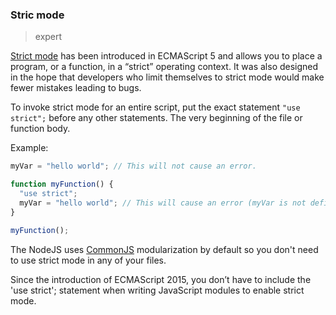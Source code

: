 ### Stric mode

> expert

[Strict mode](https://developer.mozilla.org/en-US/docs/Web/JavaScript/Reference/Strict_mode) has been introduced in ECMAScript 5 and allows you to place a program, or a function, in a “strict” operating context. It was also designed in the hope that developers who limit themselves to strict mode would make fewer mistakes leading to bugs.

To invoke strict mode for an entire script, put the exact statement `"use strict";` before any other statements. The very beginning of the file or function body.

Example:
```js
myVar = "hello world"; // This will not cause an error.

function myFunction() {
  "use strict";
  myVar = "hello world"; // This will cause an error (myVar is not defined).
}

myFunction();
```

The NodeJS uses [CommonJS](https://nodejs.org/api/modules.html#modules_modules_commonjs_modules) modularization by default so you don't need to use strict mode in any of your files.

Since the introduction of ECMAScript 2015, you don’t have to include the 'use strict'; statement when writing JavaScript modules to enable strict mode.
